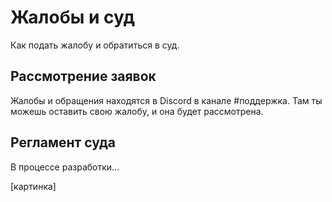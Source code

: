 # Жалобы и суд
Как подать жалобу и обратиться в суд.

## Рассмотрение заявок
Жалобы и обращения находятся в Discord в канале #поддержка. Там ты можешь оставить свою жалобу, и она будет рассмотрена.

## Регламент суда
В процессе разработки...

[картинка]